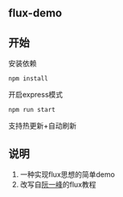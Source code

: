 ## flux-demo

##  开始
安装依赖  

	npm install

开启express模式

    npm run start
支持热更新+自动刷新

## 说明
1. 一种实现flux思想的简单demo
2. 改写自[阮一峰](http://www.ruanyifeng.com/blog/2016/01/flux.html)的flux教程